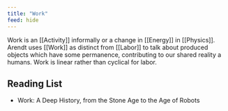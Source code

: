 ```yaml
---
title: "Work"
feed: hide
---
```


Work is an [[Activity]] informally or a change in [[Energy]] in [[Physics]]. Arendt uses [[Work]] as distinct from [[Labor]] to talk about produced objects which have some permanence, contributing to our shared reality a humans. Work is linear rather than cyclical for labor.

## Reading List

* Work: A Deep History, from the Stone Age to the Age of Robots